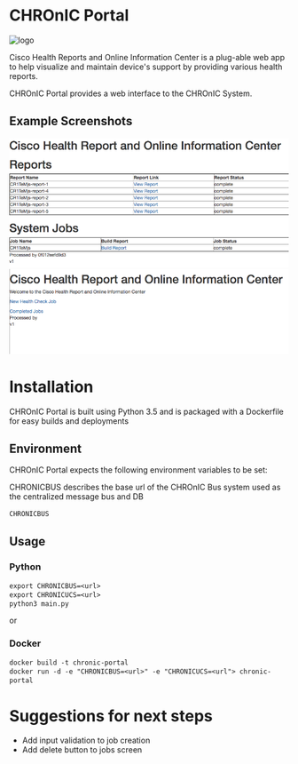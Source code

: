 # CHROnIC Portal
![logo](https://github.com/imapex/CHROnIC/blob/master/images/CHROnIC_logo_med.png)

Cisco Health Reports and Online Information Center is a plug-able web app to help visualize and maintain device's support by providing various health reports.

CHROnIC Portal provides a web interface to the CHROnIC System.

## Example Screenshots
![](images/portal1.png)
![](images/portal2.png)

# Installation
CHROnIC Portal is built using Python 3.5 and is packaged with a Dockerfile for easy builds and deployments

## Environment
CHROnIC Portal expects the following environment variables to be set:

CHRONICBUS describes the base url of the CHROnIC Bus system used as the centralized message bus and DB

```
CHRONICBUS
```


## Usage
### Python
```
export CHRONICBUS=<url>
export CHRONICUCS=<url>
python3 main.py
```

or

### Docker
```
docker build -t chronic-portal
docker run -d -e "CHRONICBUS=<url>" -e "CHRONICUCS=<url"> chronic-portal
```

# Suggestions for next steps
* Add input validation to job creation
* Add delete button to jobs screen

